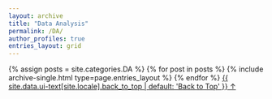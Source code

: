 ```yaml
---
layout: archive
title: "Data Analysis"
permalink: /DA/
author_profiles: true
entries_layout: grid
---
```


{% assign posts = site.categories.DA %}
{% for post in posts %} 
  {% include archive-single.html type=page.entries_layout %} 
{% endfor %}
<a href="#page-title" class="back-to-top">{{ site.data.ui-text[site.locale].back_to_top | default: 'Back to Top' }} &uarr;</a>
